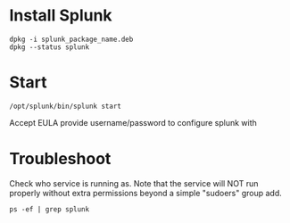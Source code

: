 # Install Splunk
```
dpkg -i splunk_package_name.deb
dpkg --status splunk
```

# Start
```
/opt/splunk/bin/splunk start
```

Accept EULA
provide username/password to configure splunk with

# Troubleshoot
Check who service is running as. Note that the service will NOT run properly without extra permissions beyond a simple "sudoers" group add.
```
ps -ef | grep splunk
```
